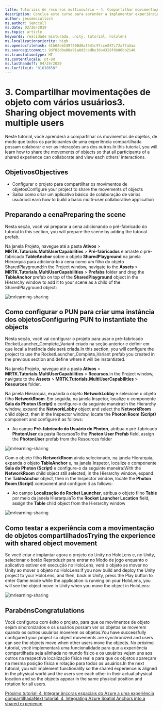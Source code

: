 ```yaml
---
title: Tutoriais de recursos multiusuário – 4. Compartilhar movimentações de objeto com vários usuários
description: Conclua este curso para aprender a implementar experiências compartilhadas de vários usuários em um aplicativo do HoloLens 2.
author: jessemcculloch
ms.author: jemccull
ms.date: 02/26/2019
ms.topic: article
keywords: realidade misturada, unity, tutorial, hololens
ms.localizationpriority: high
ms.openlocfilehash: 41b62eb2d9f400d0af341c9fcce887c72af7a3aa
ms.sourcegitcommit: 9df82dba06a91a8d2cedbe38a4328f8b86bb2146
ms.translationtype: HT
ms.contentlocale: pt-BR
ms.lasthandoff: 04/29/2020
ms.locfileid: "81610658"
---
```

# <a name="3-sharing-object-movements-with-multiple-users"></a><span data-ttu-id="93363-105">3. Compartilhar movimentações de objeto com vários usuários</span><span class="sxs-lookup"><span data-stu-id="93363-105">3. Sharing object movements with multiple users</span></span>

<span data-ttu-id="93363-106">Neste tutorial, você aprenderá a compartilhar os movimentos de objetos, de modo que todos os participantes de uma experiência compartilhada possam colaborar e ver as interações uns dos outros.</span><span class="sxs-lookup"><span data-stu-id="93363-106">In this tutorial, you will learn how to share the movements of objects so that all participants of a shared experience can collaborate and view each others' interactions.</span></span>

## <a name="objectives"></a><span data-ttu-id="93363-107">Objetivos</span><span class="sxs-lookup"><span data-stu-id="93363-107">Objectives</span></span>

* <span data-ttu-id="93363-108">Configurar o projeto para compartilhar os movimentos de objetos</span><span class="sxs-lookup"><span data-stu-id="93363-108">Configure your project to share the movements of objects</span></span>
* <span data-ttu-id="93363-109">Saiba como criar um aplicativo básico de colaboração de vários usuários</span><span class="sxs-lookup"><span data-stu-id="93363-109">Learn how to build a basic multi-user collaborative application</span></span>

## <a name="preparing-the-scene"></a><span data-ttu-id="93363-110">Preparando a cena</span><span class="sxs-lookup"><span data-stu-id="93363-110">Preparing the scene</span></span>

<span data-ttu-id="93363-111">Nesta seção, você vai preparar a cena adicionando o pré-fabricado do tutorial.</span><span class="sxs-lookup"><span data-stu-id="93363-111">In this section, you will prepare the scene by adding the tutorial prefab.</span></span>

<span data-ttu-id="93363-112">Na janela Projeto, navegue até a pasta **Ativos** > **MRTK.Tutorials.MultiUserCapabilities** > **Pré-fabricados** e arraste o pré-fabricado **TableAnchor** sobre o objeto **SharedPlayground** na janela Hierarquia para adicioná-lo à cena como um filho do objeto SharedPlayground:</span><span class="sxs-lookup"><span data-stu-id="93363-112">In the Project window, navigate to the **Assets** > **MRTK.Tutorials.MultiUserCapabilities** > **Prefabs** folder and drag the **TableAnchor** prefab on top of the **SharedPlayground** object in the Hierarchy window to add it to your scene as a child of the SharedPlayground object:</span></span>

![mrlearning-sharing](images/mrlearning-sharing/tutorial3-section1-step1-1.png)

## <a name="configuring-pun-to-instantiate-the-objects"></a><span data-ttu-id="93363-114">Como configurar o PUN para criar uma instância dos objetos</span><span class="sxs-lookup"><span data-stu-id="93363-114">Configuring PUN to instantiate the objects</span></span>

<span data-ttu-id="93363-115">Nesta seção, você vai configurar o projeto para usar o pré-fabricado RocketLauncher_Complete_Variant criado na seção anterior e definir em que local a instância dele será criada.</span><span class="sxs-lookup"><span data-stu-id="93363-115">In this section, you will configure the project to use the RocketLauncher_Complete_Variant prefab you created in the previous section and define where it will be instantiated.</span></span>

<span data-ttu-id="93363-116">Na janela Projeto, navegue até a pasta **Ativos** > **MRTK.Tutorials.MultiUserCapabilities** > **Recursos**.</span><span class="sxs-lookup"><span data-stu-id="93363-116">In the Project window, navigate to the **Assets** > **MRTK.Tutorials.MultiUserCapabilities** > **Resources** folder.</span></span>

<span data-ttu-id="93363-117">Na janela Hierarquia, expanda o objeto **NetworkLobby** e selecione o objeto filho **NetworkRoom**. Em seguida, na janela Inspetor, localize o componente **Sala do Photon (Script)** e configure-o da seguinte maneira:</span><span class="sxs-lookup"><span data-stu-id="93363-117">In the Hierarchy window, expand the **NetworkLobby** object and select the **NetworkRoom** child object, then in the Inspector window, locate the **Photon Room (Script)** component and configure it as follows:</span></span>

* <span data-ttu-id="93363-118">Ao campo **Pré-fabricado do Usuário do Photon**, atribua o pré-fabricado **PhotonUser** da pasta Recursos</span><span class="sxs-lookup"><span data-stu-id="93363-118">To the **Photon User Prefab** field, assign the **PhotonUser** prefab from the Resources folder</span></span>

![mrlearning-sharing](images/mrlearning-sharing/tutorial3-section2-step1-1.png)

<span data-ttu-id="93363-120">Com o objeto filho **NetworkRoom** ainda selecionado, na janela Hierarquia, expanda o objeto **TableAnchor** e, na janela Inspetor, localize o componente **Sala do Photon (Script)** e configure-o da seguinte maneira:</span><span class="sxs-lookup"><span data-stu-id="93363-120">With the **NetworkRoom** child object still selected, in the Hierarchy window, expand the **TableAnchor** object, then in the Inspector window, locate the **Photon Room (Script)** component and configure it as follows:</span></span>

* <span data-ttu-id="93363-121">Ao campo **Localização do Rocket Launcher**, atribua o objeto filho **Table** por meio da janela Hierarquia</span><span class="sxs-lookup"><span data-stu-id="93363-121">To the **Rocket Launcher Location** field, assign the **Table** child object from the Hierarchy window</span></span>

![mrlearning-sharing](images/mrlearning-sharing/tutorial3-section2-step1-2.png)

## <a name="trying-the-experience-with-shared-object-movement"></a><span data-ttu-id="93363-123">Como testar a experiência com a movimentação de objetos compartilhados</span><span class="sxs-lookup"><span data-stu-id="93363-123">Trying the experience with shared object movement</span></span>

<span data-ttu-id="93363-124">Se você criar e implantar agora o projeto do Unity no HoloLens e, no Unity, selecionar o botão Reproduzir para entrar no Modo de jogo enquanto o aplicativo estiver em execução no HoloLens, verá o objeto se mover no Unity ao mover o objeto no HoloLens:</span><span class="sxs-lookup"><span data-stu-id="93363-124">If you now build and deploy the Unity project to your HoloLens, and then, back in Unity, press the Play button to enter Game mode while the application is running on your HoloLens, you will see the object move in Unity when you move the object in HoloLens:</span></span>

![mrlearning-sharing](images/mrlearning-sharing/tutorial3-section3-step1-1.gif)

## <a name="congratulations"></a><span data-ttu-id="93363-126">Parabéns</span><span class="sxs-lookup"><span data-stu-id="93363-126">Congratulations</span></span>

<span data-ttu-id="93363-127">Você configurou com êxito o projeto, para que os movimentos de objeto sejam sincronizados e os usuários possam ver os objetos se moverem quando os outros usuários moverem os objetos.</span><span class="sxs-lookup"><span data-stu-id="93363-127">You have successfully configured your project so object movements are synchronized and users can see the objects move when other users move the objects.</span></span> <span data-ttu-id="93363-128">No próximo tutorial, você implementará uma funcionalidade para que a experiência compartilhada seja alinhada no mundo físico e os usuários vejam uns aos outros na respectiva localização física real e para que os objetos apareçam na mesma posição física e rotação para todos os usuários.</span><span class="sxs-lookup"><span data-stu-id="93363-128">In the next tutorial, you will implement functionality so the shared experience is aligned in the physical world and the users see each other in their actual physical location and so the objects appear in the same physical position and rotation for all users.</span></span>

<span data-ttu-id="93363-129">[Próximo tutorial: 4. Integrar âncoras espaciais do Azure a uma experiência compartilhada](mrlearning-sharing(photon)-ch4.md)</span><span class="sxs-lookup"><span data-stu-id="93363-129">[Next tutorial: 4. Integrating Azure Spatial Anchors into a shared experience](mrlearning-sharing(photon)-ch4.md)</span></span>
